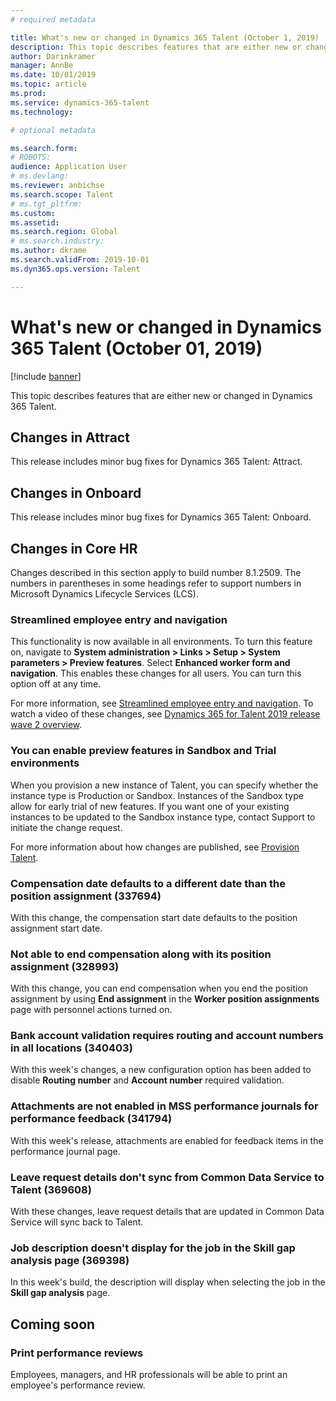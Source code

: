 ```yaml
---
# required metadata

title: What's new or changed in Dynamics 365 Talent (October 1, 2019)
description: This topic describes features that are either new or changed in Microsoft Dynamics 365 Talent.
author: Darinkramer
manager: AnnBe
ms.date: 10/01/2019
ms.topic: article
ms.prod: 
ms.service: dynamics-365-talent
ms.technology: 

# optional metadata

ms.search.form: 
# ROBOTS: 
audience: Application User
# ms.devlang: 
ms.reviewer: anbichse
ms.search.scope: Talent
# ms.tgt_pltfrm: 
ms.custom: 
ms.assetid: 
ms.search.region: Global
# ms.search.industry: 
ms.author: dkrame
ms.search.validFrom: 2019-10-01
ms.dyn365.ops.version: Talent

---
```

# What's new or changed in Dynamics 365 Talent (October 01, 2019)

[!include [banner](includes/banner.md)]

This topic describes features that are either new or changed in Dynamics 365 Talent.

## Changes in Attract

This release includes minor bug fixes for Dynamics 365 Talent: Attract.

## Changes in Onboard

This release includes minor bug fixes for Dynamics 365 Talent: Onboard.

## Changes in Core HR

Changes described in this section apply to build number 8.1.2509. The numbers in parentheses in some headings refer to support numbers in Microsoft Dynamics Lifecycle Services (LCS).

### Streamlined employee entry and navigation

This functionality is now available in all environments. To turn this feature on, navigate to **System administration > Links > Setup > System parameters > Preview features**. Select **Enhanced worker form and navigation**. This enables these changes for all users. You can turn this option off at any time.

For more information, see [Streamlined employee entry and navigation](./streamlined-employee-entry.md). To watch a video of these changes, see [Dynamics 365 for Talent 2019 release wave 2 overview](https://aka.ms/ROGT19RW2ROV).

### You can enable preview features in Sandbox and Trial environments

When you provision a new instance of Talent, you can specify whether the instance type is Production or Sandbox. Instances of the Sandbox type allow for early trial of new features. If you want one of your existing instances to be updated to the Sandbox instance type, contact Support to initiate the change request.

For more information about how changes are published, see [Provision Talent](./provisioning-talent.md).

### Compensation date defaults to a different date than the position assignment (337694)

With this change, the compensation start date defaults to the position assignment start date.

### Not able to end compensation along with its position assignment (328993)

With this change, you can end compensation when you end the position assignment by using **End assignment** in the **Worker position assignments** page with personnel actions turned on.

### Bank account validation requires routing and account numbers in all locations (340403)

With this week's changes, a new configuration option has been added to disable **Routing number** and **Account number** required validation. 

### Attachments are not enabled in MSS performance journals for performance feedback (341794)

With this week's release, attachments are enabled for feedback items in the performance journal page.

### Leave request details don't sync from Common Data Service to Talent (369608)

With these changes, leave request details that are updated in Common Data Service will sync back to Talent.

### Job description doesn't display for the job in the Skill gap analysis page (369398)

In this week's build, the description will display when selecting the job in the **Skill gap analysis** page.

## Coming soon

### Print performance reviews

Employees, managers, and HR professionals will be able to print an employee's performance review.
